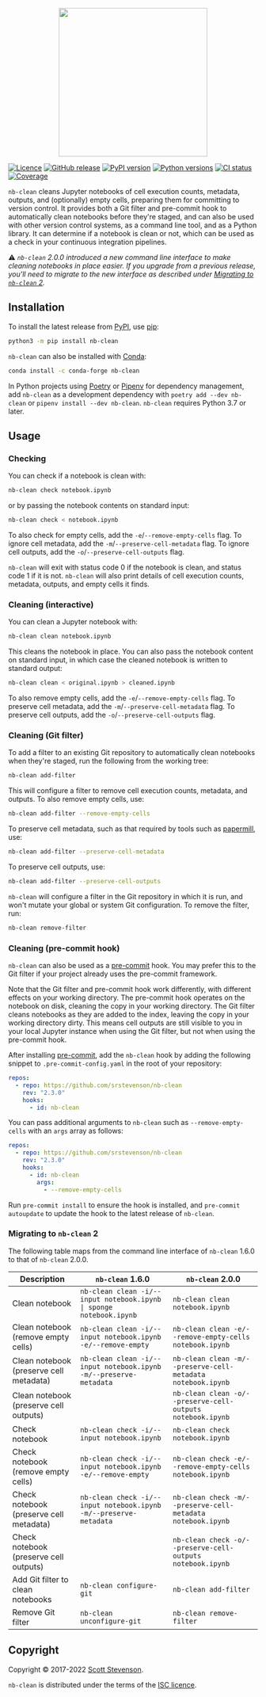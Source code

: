 <p align="center"><img src="images/nb-clean.png" width=300></p>

[![Licence](https://img.shields.io/github/license/srstevenson/nb-clean?label=Licence&color=blue)](https://github.com/srstevenson/nb-clean/blob/main/LICENCE)
[![GitHub release](https://img.shields.io/github/v/release/srstevenson/nb-clean?label=GitHub)](https://github.com/srstevenson/nb-clean)
[![PyPI version](https://img.shields.io/pypi/v/nb-clean?label=PyPI)](https://pypi.org/project/nb-clean/)
[![Python versions](https://img.shields.io/pypi/pyversions/nb-clean?label=Python)](https://pypi.org/project/nb-clean/)
[![CI status](https://github.com/srstevenson/nb-clean/workflows/CI/badge.svg)](https://github.com/srstevenson/nb-clean/actions)
[![Coverage](https://img.shields.io/codecov/c/gh/srstevenson/nb-clean?label=Coverage)](https://app.codecov.io/gh/srstevenson/nb-clean)

`nb-clean` cleans Jupyter notebooks of cell execution counts, metadata, outputs,
and (optionally) empty cells, preparing them for committing to version control.
It provides both a Git filter and pre-commit hook to automatically clean
notebooks before they're staged, and can also be used with other version control
systems, as a command line tool, and as a Python library. It can determine if a
notebook is clean or not, which can be used as a check in your continuous
integration pipelines.

:warning: _`nb-clean` 2.0.0 introduced a new command line interface to make
cleaning notebooks in place easier. If you upgrade from a previous release,
you'll need to migrate to the new interface as described under
[Migrating to `nb-clean` 2](#migrating-to-nb-clean-2)._

## Installation

To install the latest release from [PyPI], use [pip]:

```bash
python3 -m pip install nb-clean
```

`nb-clean` can also be installed with [Conda]:

```bash
conda install -c conda-forge nb-clean
```

In Python projects using [Poetry] or [Pipenv] for dependency management, add
`nb-clean` as a development dependency with `poetry add --dev nb-clean` or
`pipenv install --dev nb-clean`. `nb-clean` requires Python 3.7 or later.

## Usage

### Checking

You can check if a notebook is clean with:

```bash
nb-clean check notebook.ipynb
```

or by passing the notebook contents on standard input:

```bash
nb-clean check < notebook.ipynb
```

To also check for empty cells, add the `-e`/`--remove-empty-cells` flag. To
ignore cell metadata, add the `-m`/`--preserve-cell-metadata` flag. To ignore
cell outputs, add the `-o`/`--preserve-cell-outputs` flag.

`nb-clean` will exit with status code 0 if the notebook is clean, and status
code 1 if it is not. `nb-clean` will also print details of cell execution
counts, metadata, outputs, and empty cells it finds.

### Cleaning (interactive)

You can clean a Jupyter notebook with:

```bash
nb-clean clean notebook.ipynb
```

This cleans the notebook in place. You can also pass the notebook content on
standard input, in which case the cleaned notebook is written to standard
output:

```bash
nb-clean clean < original.ipynb > cleaned.ipynb
```

To also remove empty cells, add the `-e`/`--remove-empty-cells` flag. To
preserve cell metadata, add the `-m`/`--preserve-cell-metadata` flag. To
preserve cell outputs, add the `-o`/`--preserve-cell-outputs` flag.

### Cleaning (Git filter)

To add a filter to an existing Git repository to automatically clean notebooks
when they're staged, run the following from the working tree:

```bash
nb-clean add-filter
```

This will configure a filter to remove cell execution counts, metadata, and
outputs. To also remove empty cells, use:

```bash
nb-clean add-filter --remove-empty-cells
```

To preserve cell metadata, such as that required by tools such as [papermill],
use:

```bash
nb-clean add-filter --preserve-cell-metadata
```

To preserve cell outputs, use:

```bash
nb-clean add-filter --preserve-cell-outputs
```

`nb-clean` will configure a filter in the Git repository in which it is run, and
won't mutate your global or system Git configuration. To remove the filter, run:

```bash
nb-clean remove-filter
```

### Cleaning (pre-commit hook)

`nb-clean` can also be used as a [pre-commit] hook. You may prefer this to the
Git filter if your project already uses the pre-commit framework.

Note that the Git filter and pre-commit hook work differently, with different
effects on your working directory. The pre-commit hook operates on the notebook
on disk, cleaning the copy in your working directory. The Git filter cleans
notebooks as they are added to the index, leaving the copy in your working
directory dirty. This means cell outputs are still visible to you in your local
Jupyter instance when using the Git filter, but not when using the pre-commit
hook.

After installing [pre-commit], add the `nb-clean` hook by adding the following
snippet to `.pre-commit-config.yaml` in the root of your repository:

```yaml
repos:
  - repo: https://github.com/srstevenson/nb-clean
    rev: "2.3.0"
    hooks:
      - id: nb-clean
```

You can pass additional arguments to `nb-clean` such as `--remove-empty-cells`
with an `args` array as follows:

```yaml
repos:
  - repo: https://github.com/srstevenson/nb-clean
    rev: "2.3.0"
    hooks:
      - id: nb-clean
        args:
          - --remove-empty-cells
```

Run `pre-commit install` to ensure the hook is installed, and
`pre-commit autoupdate` to update the hook to the latest release of `nb-clean`.

### Migrating to `nb-clean` 2

The following table maps from the command line interface of `nb-clean` 1.6.0 to
that of `nb-clean` 2.0.0.

| Description                             | `nb-clean` 1.6.0                                                    | `nb-clean` 2.0.0                                            |
| --------------------------------------- | ------------------------------------------------------------------- | ----------------------------------------------------------- |
| Clean notebook                          | `nb-clean clean -i/--input notebook.ipynb \| sponge notebook.ipynb` | `nb-clean clean notebook.ipynb`                             |
| Clean notebook (remove empty cells)     | `nb-clean clean -i/--input notebook.ipynb -e/--remove-empty`        | `nb-clean clean -e/--remove-empty-cells notebook.ipynb`     |
| Clean notebook (preserve cell metadata) | `nb-clean clean -i/--input notebook.ipynb -m/--preserve-metadata`   | `nb-clean clean -m/--preserve-cell-metadata notebook.ipynb` |
| Clean notebook (preserve cell outputs)  |                                                                     | `nb-clean clean -o/--preserve-cell-outputs notebook.ipynb`  |
| Check notebook                          | `nb-clean check -i/--input notebook.ipynb`                          | `nb-clean check notebook.ipynb`                             |
| Check notebook (remove empty cells)     | `nb-clean check -i/--input notebook.ipynb -e/--remove-empty`        | `nb-clean check -e/--remove-empty-cells notebook.ipynb`     |
| Check notebook (preserve cell metadata) | `nb-clean check -i/--input notebook.ipynb -m/--preserve-metadata`   | `nb-clean check -m/--preserve-cell-metadata notebook.ipynb` |
| Check notebook (preserve cell outputs)  |                                                                     | `nb-clean check -o/--preserve-cell-outputs notebook.ipynb`  |
| Add Git filter to clean notebooks       | `nb-clean configure-git`                                            | `nb-clean add-filter`                                       |
| Remove Git filter                       | `nb-clean unconfigure-git`                                          | `nb-clean remove-filter`                                    |

## Copyright

Copyright © 2017-2022 [Scott Stevenson].

`nb-clean` is distributed under the terms of the [ISC licence].

[conda]: https://docs.conda.io/
[isc licence]: https://opensource.org/licenses/ISC
[papermill]: https://papermill.readthedocs.io/
[pip]: https://pip.pypa.io/
[pipenv]: https://pipenv.readthedocs.io/
[poetry]: https://python-poetry.org/
[pre-commit]: https://pre-commit.com/
[pypi]: https://pypi.org/project/nb-clean/
[scott stevenson]: https://scott.stevenson.io
